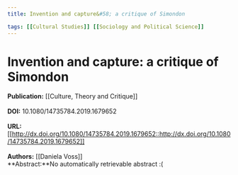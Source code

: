```yaml
---
title: Invention and capture&#58; a critique of Simondon

tags: [[Cultural Studies]] [[Sociology and Political Science]]
---
```


# Invention and capture: a critique of Simondon

**Publication:** [[Culture, Theory and Critique]]<br><br>**DOI:** 10.1080/14735784.2019.1679652                                    
<br>**URL:**[[http://dx.doi.org/10.1080/14735784.2019.1679652::http://dx.doi.org/10.1080/14735784.2019.1679652]]<br><br>**Authors:** [[Daniela Voss]] <br>**Abstract:**No automatically retrievable abstract :(


